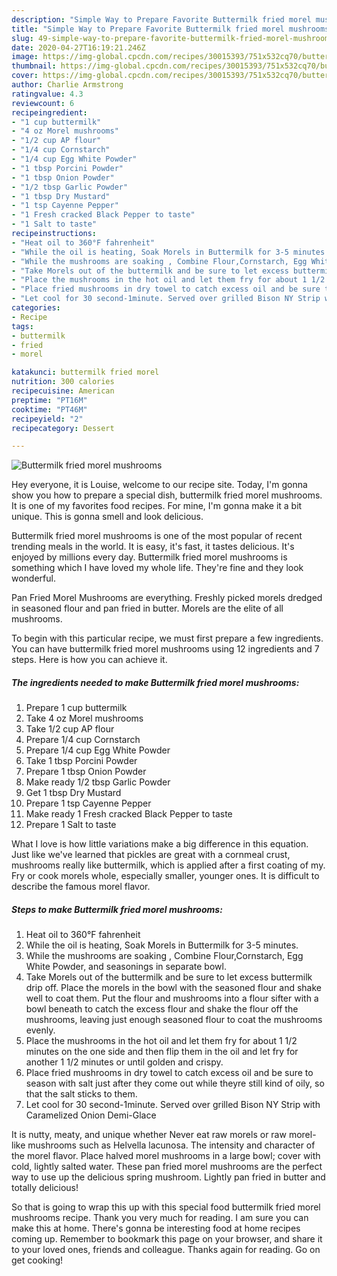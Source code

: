 ```yaml
---
description: "Simple Way to Prepare Favorite Buttermilk fried morel mushrooms"
title: "Simple Way to Prepare Favorite Buttermilk fried morel mushrooms"
slug: 49-simple-way-to-prepare-favorite-buttermilk-fried-morel-mushrooms
date: 2020-04-27T16:19:21.246Z
image: https://img-global.cpcdn.com/recipes/30015393/751x532cq70/buttermilk-fried-morel-mushrooms-recipe-main-photo.jpg
thumbnail: https://img-global.cpcdn.com/recipes/30015393/751x532cq70/buttermilk-fried-morel-mushrooms-recipe-main-photo.jpg
cover: https://img-global.cpcdn.com/recipes/30015393/751x532cq70/buttermilk-fried-morel-mushrooms-recipe-main-photo.jpg
author: Charlie Armstrong
ratingvalue: 4.3
reviewcount: 6
recipeingredient:
- "1 cup buttermilk"
- "4 oz Morel mushrooms"
- "1/2 cup AP flour"
- "1/4 cup Cornstarch"
- "1/4 cup Egg White Powder"
- "1 tbsp Porcini Powder"
- "1 tbsp Onion Powder"
- "1/2 tbsp Garlic Powder"
- "1 tbsp Dry Mustard"
- "1 tsp Cayenne Pepper"
- "1 Fresh cracked Black Pepper to taste"
- "1 Salt to taste"
recipeinstructions:
- "Heat oil to 360°F fahrenheit"
- "While the oil is heating, Soak Morels in Buttermilk for 3-5 minutes."
- "While the mushrooms are soaking , Combine Flour,Cornstarch, Egg White Powder, and seasonings in separate bowl."
- "Take Morels out of the buttermilk and be sure to let excess buttermilk drip off. Place the morels in the bowl with the seasoned flour and shake well to coat them. Put the flour and mushrooms into a flour sifter with a bowl beneath to catch the excess flour and shake the flour off the mushrooms, leaving just enough seasoned flour to coat the mushrooms evenly."
- "Place the mushrooms in the hot oil and let them fry for about 1 1/2 minutes on the one side and then flip them in the oil and let fry for another 1 1/2 minutes or until golden and crispy."
- "Place fried mushrooms in dry towel to catch excess oil and be sure to season with salt just after they come out while theyre still kind of oily, so that the salt sticks to them."
- "Let cool for 30 second-1minute. Served over grilled Bison NY Strip with Caramelized Onion Demi-Glace"
categories:
- Recipe
tags:
- buttermilk
- fried
- morel

katakunci: buttermilk fried morel 
nutrition: 300 calories
recipecuisine: American
preptime: "PT16M"
cooktime: "PT46M"
recipeyield: "2"
recipecategory: Dessert

---
```



![Buttermilk fried morel mushrooms](https://img-global.cpcdn.com/recipes/30015393/751x532cq70/buttermilk-fried-morel-mushrooms-recipe-main-photo.jpg)

Hey everyone, it is Louise, welcome to our recipe site. Today, I'm gonna show you how to prepare a special dish, buttermilk fried morel mushrooms. It is one of my favorites food recipes. For mine, I'm gonna make it a bit unique. This is gonna smell and look delicious.

Buttermilk fried morel mushrooms is one of the most popular of recent trending meals in the world. It is easy, it's fast, it tastes delicious. It's enjoyed by millions every day. Buttermilk fried morel mushrooms is something which I have loved my whole life. They're fine and they look wonderful.

Pan Fried Morel Mushrooms are everything. Freshly picked morels dredged in seasoned flour and pan fried in butter. Morels are the elite of all mushrooms.


To begin with this particular recipe, we must first prepare a few ingredients. You can have buttermilk fried morel mushrooms using 12 ingredients and 7 steps. Here is how you can achieve it.

<!--inarticleads1-->

##### The ingredients needed to make Buttermilk fried morel mushrooms:

1. Prepare 1 cup buttermilk
1. Take 4 oz Morel mushrooms
1. Take 1/2 cup AP flour
1. Prepare 1/4 cup Cornstarch
1. Prepare 1/4 cup Egg White Powder
1. Take 1 tbsp Porcini Powder
1. Prepare 1 tbsp Onion Powder
1. Make ready 1/2 tbsp Garlic Powder
1. Get 1 tbsp Dry Mustard
1. Prepare 1 tsp Cayenne Pepper
1. Make ready 1 Fresh cracked Black Pepper to taste
1. Prepare 1 Salt to taste


What I love is how little variations make a big difference in this equation. Just like we&#39;ve learned that pickles are great with a cornmeal crust, mushrooms really like buttermilk, which is applied after a first coating of my. Fry or cook morels whole, especially smaller, younger ones. It is difficult to describe the famous morel flavor. 

<!--inarticleads2-->

##### Steps to make Buttermilk fried morel mushrooms:

1. Heat oil to 360°F fahrenheit
1. While the oil is heating, Soak Morels in Buttermilk for 3-5 minutes.
1. While the mushrooms are soaking , Combine Flour,Cornstarch, Egg White Powder, and seasonings in separate bowl.
1. Take Morels out of the buttermilk and be sure to let excess buttermilk drip off. Place the morels in the bowl with the seasoned flour and shake well to coat them. Put the flour and mushrooms into a flour sifter with a bowl beneath to catch the excess flour and shake the flour off the mushrooms, leaving just enough seasoned flour to coat the mushrooms evenly.
1. Place the mushrooms in the hot oil and let them fry for about 1 1/2 minutes on the one side and then flip them in the oil and let fry for another 1 1/2 minutes or until golden and crispy.
1. Place fried mushrooms in dry towel to catch excess oil and be sure to season with salt just after they come out while theyre still kind of oily, so that the salt sticks to them.
1. Let cool for 30 second-1minute. Served over grilled Bison NY Strip with Caramelized Onion Demi-Glace


It is nutty, meaty, and unique whether Never eat raw morels or raw morel-like mushrooms such as Helvella lacunosa. The intensity and character of the morel flavor. Place halved morel mushrooms in a large bowl; cover with cold, lightly salted water. These pan fried morel mushrooms are the perfect way to use up the delicious spring mushroom. Lightly pan fried in butter and totally delicious! 

So that is going to wrap this up with this special food buttermilk fried morel mushrooms recipe. Thank you very much for reading. I am sure you can make this at home. There's gonna be interesting food at home recipes coming up. Remember to bookmark this page on your browser, and share it to your loved ones, friends and colleague. Thanks again for reading. Go on get cooking!
